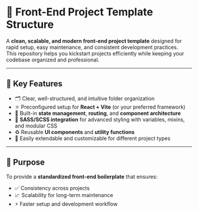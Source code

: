 # 🧩 Front-End Project Template Structure

A **clean, scalable, and modern front-end project template** designed for rapid setup, easy maintenance, and consistent development practices.  
This repository helps you kickstart projects efficiently while keeping your codebase organized and professional.  

---

## 🚀 Key Features

- 🗂️ Clear, well-structured, and intuitive folder organization  
- ⚛️ Preconfigured setup for **React + Vite** (or your preferred framework)  
- 🔄 Built-in **state management**, **routing**, and **component architecture**  
- 🎨 **SASS/SCSS integration** for advanced styling with variables, mixins, and modular CSS  
- ♻️ Reusable **UI components** and **utility functions**  
- 🧱 Easily extendable and customizable for different project types  

---

## 🎯 Purpose

To provide a **standardized front-end boilerplate** that ensures:  
- ✅ Consistency across projects  
- 📈 Scalability for long-term maintenance  
- ⚡ Faster setup and development workflow  
